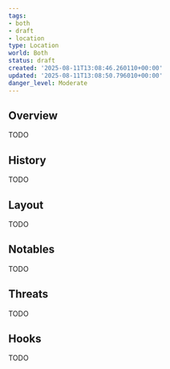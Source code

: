 ```yaml
---
tags:
- both
- draft
- location
type: Location
world: Both
status: draft
created: '2025-08-11T13:08:46.260110+00:00'
updated: '2025-08-11T13:08:50.796010+00:00'
danger_level: Moderate
---
```



## Overview

TODO
## History

TODO
## Layout

TODO
## Notables

TODO
## Threats

TODO
## Hooks

TODO
